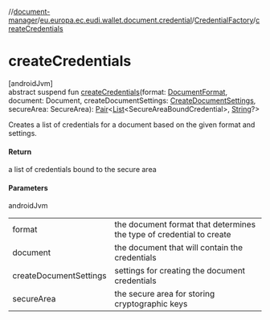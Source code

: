 //[document-manager](../../../index.md)/[eu.europa.ec.eudi.wallet.document.credential](../index.md)/[CredentialFactory](index.md)/[createCredentials](create-credentials.md)

# createCredentials

[androidJvm]\
abstract suspend fun [createCredentials](create-credentials.md)(format: [DocumentFormat](../../eu.europa.ec.eudi.wallet.document.format/-document-format/index.md), document: Document, createDocumentSettings: [CreateDocumentSettings](../../eu.europa.ec.eudi.wallet.document/-create-document-settings/index.md), secureArea: SecureArea): [Pair](https://kotlinlang.org/api/latest/jvm/stdlib/kotlin-stdlib/kotlin/-pair/index.html)&lt;[List](https://kotlinlang.org/api/latest/jvm/stdlib/kotlin-stdlib/kotlin.collections/-list/index.html)&lt;SecureAreaBoundCredential&gt;, [String](https://kotlinlang.org/api/latest/jvm/stdlib/kotlin-stdlib/kotlin/-string/index.html)?&gt;

Creates a list of credentials for a document based on the given format and settings.

#### Return

a list of credentials bound to the secure area

#### Parameters

androidJvm

| | |
|---|---|
| format | the document format that determines the type of credential to create |
| document | the document that will contain the credentials |
| createDocumentSettings | settings for creating the document credentials |
| secureArea | the secure area for storing cryptographic keys |
